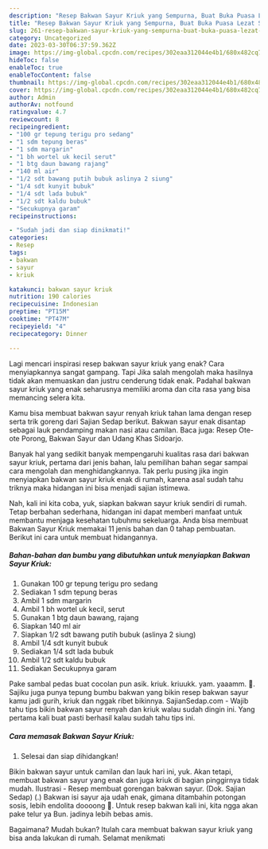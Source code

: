 ```yaml
---
description: "Resep Bakwan Sayur Kriuk yang Sempurna, Buat Buka Puasa Lezat Sekali"
title: "Resep Bakwan Sayur Kriuk yang Sempurna, Buat Buka Puasa Lezat Sekali"
slug: 261-resep-bakwan-sayur-kriuk-yang-sempurna-buat-buka-puasa-lezat-sekali
category: Uncategorized
date: 2023-03-30T06:37:59.362Z
image: https://img-global.cpcdn.com/recipes/302eaa312044e4b1/680x482cq70/bakwan-sayur-kriuk-foto-resep-utama.jpg
hideToc: false
enableToc: true
enableTocContent: false
thumbnail: https://img-global.cpcdn.com/recipes/302eaa312044e4b1/680x482cq70/bakwan-sayur-kriuk-foto-resep-utama.jpg
cover: https://img-global.cpcdn.com/recipes/302eaa312044e4b1/680x482cq70/bakwan-sayur-kriuk-foto-resep-utama.jpg
author: Admin
authorAv: notfound
ratingvalue: 4.7
reviewcount: 8
recipeingredient:
- "100 gr tepung terigu pro sedang"
- "1 sdm tepung beras"
- "1 sdm margarin"
- "1 bh wortel uk kecil serut"
- "1 btg daun bawang rajang"
- "140 ml air"
- "1/2 sdt bawang putih bubuk aslinya 2 siung"
- "1/4 sdt kunyit bubuk"
- "1/4 sdt lada bubuk"
- "1/2 sdt kaldu bubuk"
- "Secukupnya garam"
recipeinstructions:

- "Sudah jadi dan siap dinikmati!"
categories:
- Resep
tags:
- bakwan
- sayur
- kriuk

katakunci: bakwan sayur kriuk 
nutrition: 190 calories
recipecuisine: Indonesian
preptime: "PT15M"
cooktime: "PT47M"
recipeyield: "4"
recipecategory: Dinner

---
```



Lagi mencari inspirasi resep bakwan sayur kriuk yang enak? Cara menyiapkannya sangat gampang. Tapi Jika salah mengolah maka hasilnya tidak akan memuaskan dan justru cenderung tidak enak. Padahal bakwan sayur kriuk yang enak seharusnya memiliki aroma dan cita rasa yang bisa memancing selera kita.


Kamu bisa membuat bakwan sayur renyah kriuk tahan lama dengan resep serta trik goreng dari Sajian Sedap berikut. Bakwan sayur enak disantap sebagai lauk pendamping makan nasi atau camilan. Baca juga: Resep Ote-ote Porong, Bakwan Sayur dan Udang Khas Sidoarjo.

Banyak hal yang sedikit banyak mempengaruhi kualitas rasa dari bakwan sayur kriuk, pertama dari jenis bahan, lalu pemilihan bahan segar sampai cara mengolah dan menghidangkannya. Tak perlu pusing jika ingin menyiapkan bakwan sayur kriuk enak di rumah, karena asal sudah tahu triknya maka hidangan ini bisa menjadi sajian istimewa.


Nah, kali ini kita coba, yuk, siapkan bakwan sayur kriuk sendiri di rumah. Tetap berbahan sederhana, hidangan ini dapat memberi manfaat untuk membantu menjaga kesehatan tubuhmu sekeluarga. Anda bisa membuat Bakwan Sayur Kriuk memakai 11 jenis bahan dan 0 tahap pembuatan. Berikut ini cara untuk membuat hidangannya.

<!--inarticleads1-->

##### Bahan-bahan dan bumbu yang dibutuhkan untuk menyiapkan Bakwan Sayur Kriuk:

1. Gunakan 100 gr tepung terigu pro sedang
1. Sediakan 1 sdm tepung beras
1. Ambil 1 sdm margarin
1. Ambil 1 bh wortel uk kecil, serut
1. Gunakan 1 btg daun bawang, rajang
1. Siapkan 140 ml air
1. Siapkan 1/2 sdt bawang putih bubuk (aslinya 2 siung)
1. Ambil 1/4 sdt kunyit bubuk
1. Sediakan 1/4 sdt lada bubuk
1. Ambil 1/2 sdt kaldu bubuk
1. Sediakan Secukupnya garam


Pake sambal pedas buat cocolan pun asik. kriuk. kriuukk. yam. yaaamm. 🤤. Sajiku juga punya tepung bumbu bakwan yang bikin resep bakwan sayur kamu jadi gurih, kriuk dan nggak ribet bikinnya. SajianSedap.com - Wajib tahu tips bikin bakwan sayur renyah dan kriuk walau sudah dingin ini. Yang pertama kali buat pasti berhasil kalau sudah tahu tips ini. 

<!--inarticleads2-->

##### Cara memasak Bakwan Sayur Kriuk:


1. Selesai dan siap dihidangkan!

Bikin bakwan sayur untuk camilan dan lauk hari ini, yuk. Akan tetapi, membuat bakwan sayur yang enak dan juga kriuk di bagian pinggirnya tidak mudah. Ilustrasi - Resep membuat gorengan bakwan sayur. (Dok. Sajian Sedap) (.) Bakwan isi sayur aja udah enak, gimana ditambahin potongan sosis, lebih endolita doooong 🤤. Untuk resep bakwan kali ini, kita ngga akan pake telur ya Bun. jadinya lebih bebas amis. 

Bagaimana? Mudah bukan? Itulah cara membuat bakwan sayur kriuk yang bisa anda lakukan di rumah. Selamat menikmati
